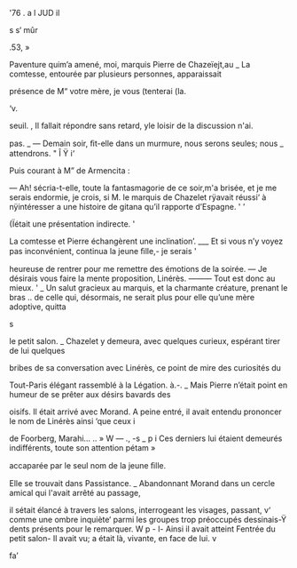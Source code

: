    
   
      
   
  
  
 
  

 

'76 . a l JUD  il

s s‘ mûr

.53, »

Paventure quim’a amené, moi, marquis Pierre de Chazeïejt,au _
La comtesse, entourée par plusieurs personnes, apparaissait

présence de M“ votre mère, je vous (tenterai (la.

‘v.

seuil. ,
Il fallait répondre sans retard, yle loisir de la discussion n'ai. 

pas. _
— Demain soir, ﬁt-elle dans un murmure, nous serons seules; nous  _ 
attendrons. " Î Ÿ i‘

Puis courant à M” de Armencita :

— Ah! sécria-t-elle, toute la fantasmagorie de ce soir,m'a brisée, et
je me serais endormie, je crois, si M. le marquis de Chazelet rÿavait réussi‘ à
nÿintéresser a une histoire de gitana qu’il rapporte d’Espagne. ' ’

(Ïétait une présentation indirecte. '

La comtesse et Pierre échangèrent une inclination’.
___ Et si vous n’y voyez pas inconvénient, continua la jeune ﬁlle,- je serais '

heureuse de rentrer pour me remettre des émotions de la soirée.
— Je désirais vous faire la mente proposition, Linérès.
——— Tout est donc au mieux. ' _
Un salut gracieux au marquis, et la charmante créature, prenant le bras ..
de celle qui, désormais, ne serait plus pour elle qu’une mère adoptive, quitta

s

le petit salon. _
Chazelet y demeura, avec quelques curieux, espérant tirer de lui quelques

bribes de sa conversation avec Linérès, ce point de mire des curiosités du

Tout-Paris élégant rassemblé à la Légation. à.-. _
Mais Pierre n’était point en humeur de se prêter aux désirs bavards des

oisifs.
Il était arrivé avec Morand.
A peine entré, il avait entendu prononcer le nom de Linérès ainsi ‘que ceux i

de Foorberg, Marahi... .. » W — ., -s _ p i
Ces derniers lui étaient demeurés indifférents, toute son attention pétam » 

accaparée par le seul nom de la jeune ﬁlle.

Elle se trouvait dans Passistance. _
Abandonnant Morand dans un cercle amical qui l'avait arrêté au passage,

il sétait élancé à travers les salons, interrogeant les visages, passant,  v‘
comme une ombre inquiète‘ parmi les groupes trop préoccupés dessinais-Ÿ
dents présents pour le remarquer. W p - l-
Ainsi il avait atteint Fentrée du petit salon- Il avait vu; a
était là, vivante, en face de lui. v

fa’

